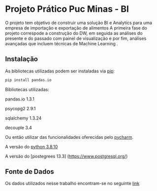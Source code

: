 # Projeto Prático Puc Minas - BI

O projeto tem objetivo de construir uma solução BI e Analytics para uma empresa de importação e exportação de alimentos 
A primeira fase do projeto correspode a construção do DW, em seguida as análises do presente e do passado com painel de visualização 
e por fim, análises avançadas que incluem técnicas de Machine Learning .

## Instalação

As bibliotecas utilizadas podem ser instaladas via [pip](https://pip.pypa.io/en/stable/):

```bash
pip install pandas.io
```
Bibliotecas utilizadas:

pandas.io 1.3.1

psycopg2 2.9.1

sqlalchemy 1.3.24

decouple 3.4

Ou então utilizar das funcionalidades oferecidas pelo [pycharm](https://www.jetbrains.com/pt-br/pycharm/).

A versão do [python 3.8.10](https://www.python.org/)

A versão do [postegrees 13.3] (https://www.postgresql.org/)

## Fonte de Dados 

Os dados utilizados nesse trabalho encontram-se no seguinte [link](https://relational.fit.cvut.cz/dataset/Northwind)
